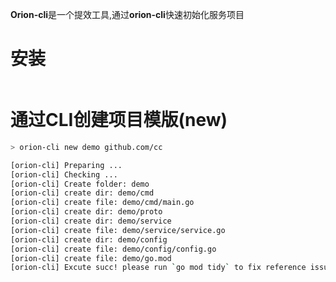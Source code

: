 **Orion-cli**是一个提效工具,通过**orion-cli**快速初始化服务项目

# 安装

```bash

```

# 通过CLI创建项目模版(new)

```bash
> orion-cli new demo github.com/cc

[orion-cli] Preparing ...
[orion-cli] Checking ...
[orion-cli] Create folder: demo
[orion-cli] create dir: demo/cmd
[orion-cli] create file: demo/cmd/main.go
[orion-cli] create dir: demo/proto
[orion-cli] create dir: demo/service
[orion-cli] create file: demo/service/service.go
[orion-cli] create dir: demo/config
[orion-cli] create file: demo/config/config.go
[orion-cli] create file: demo/go.mod
[orion-cli] Excute succ! please run `go mod tidy` to fix reference issues
```

